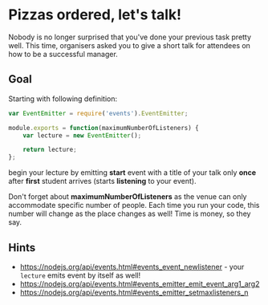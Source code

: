 # Pizzas ordered, let's talk!

Nobody is no longer surprised that you've done your previous task pretty well. This time, organisers asked you to give a short
talk for attendees on how to be a successful manager.

## Goal

Starting with following definition:

```js
var EventEmitter = require('events').EventEmitter;

module.exports = function(maximumNumberOfListeners) {
    var lecture = new EventEmitter();

    return lecture;
};
```

begin your lecture by emitting **start** event with a title of your talk only **once** after **first** student arrives (starts **listening** to your event).

Don't forget about **maximumNumberOfListeners** as the venue can only accommodate specific number of people. 
Each time you run your code, this number will change as the place changes as well! Time is money, so they say.

## Hints

- https://nodejs.org/api/events.html#events_event_newlistener - your `lecture` emits event by itself as well!
- https://nodejs.org/api/events.html#events_emitter_emit_event_arg1_arg2
- https://nodejs.org/api/events.html#events_emitter_setmaxlisteners_n
